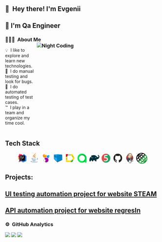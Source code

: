  ## 👋 &nbsp;Hey there! I'm Evgenii 
 ## 💾 I'm Qa Engineer

### 👨🏻‍💻 &nbsp;About Me <img alt="Night Coding" src="https://i.yapx.cc/HULkO.gif" align="right" width="400" height="300"/>


💡 &nbsp;I like to explore and learn new technologies. \
🐛 &nbsp;I do manual testing and look for bugs. \
💾 &nbsp;I do automated testing of test cases. \
™️  &nbsp;I play in a team and organize my time cool. \
 &nbsp;


 

                      
                     

 ## Tech Stack
 <p align="center">
<img width="7%" title="IntelliJ IDEA" src="assets/Idea.svg">
<img width="7%" title="Java" src="assets/Java.svg">
<img width="7%" title="Selenide" src="assets/Selenide.svg">
<img width="7%" title="Selenoid" src="assets/Selenoid.svg">
<img width="7%" title="Allure Report" src="assets/Allure.svg">
<img width="7%" title="Allure Test Ops" src="assets/Allure_TO.svg">
<img width="7%" title="Gradle" src="assets/Gradle.svg">
<img width="7%" title="JUnit5" src="assets/Junit5.svg">
<img width="7%" title="GitHub" src="assets/GitHub.svg">
<img width="7%" title="Jenkins" src="assets/Jenkins.svg">
<img width="7%" title="Rest Assured" src="assets/rest-assured.jpg">
</p>

## Projects:
## <a target="_blank" href="https://github.com/Islam-Kaziev/MTS_UI_autotests"> UI testing automation project for website [STEAM](https://spb.mts.ru/) 

## <a target="_blank" href="https://github.com/Islam-Kaziev/Rest_Assured_HW"> API automation project for  website [regresIn](https://reqres.in)
 


### ⚙️ &nbsp;GitHub Analytics
![](http://github-profile-summary-cards.vercel.app/api/cards/stats?username=Islam-Kaziev&theme=algolia)
![](http://github-profile-summary-cards.vercel.app/api/cards/repos-per-language?username=Islam-Kaziev&theme=algolia)
![](https://github-profile-summary-cards.vercel.app/api/cards/profile-details?username=Islam-Kaziev&theme=algolia)
